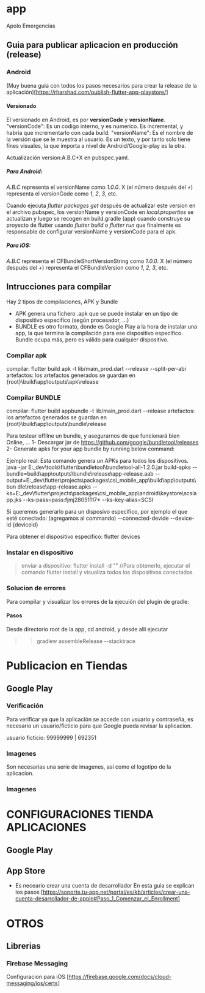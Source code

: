 # app

Apolo Emergencias

## Guia para publicar aplicacion en producción (release)

### Android
(Muy buena guia con todos los pasos necesarios para crear la release de la aplicación)[https://rharshad.com/publish-flutter-app-playstore/]
 
#### Versionado
El versionado en Android, es por **versionCode** y **versionName**.
"versionCode": Es un codigo interno, y es numerico. Es incremental, y habría que incrementarlo con cada build.
"versionName": Es el nombre de la versión que se le muestra al usuario. Es un texto, y por tanto solo tiene fines visuales, la que importa a nivel de Android/Google-play es la otra.

Actualización version:A.B.C+X en pubspec.yaml.

##### Para Android:
_A.B.C_ representa el versionName como _1.0.0_.
X (el número después del _+_) representa el versionCode como _1_, _2_, _3_, etc.

Cuando ejecuta _flutter packages get_ después de actualizar este version en el archivo pubspec, los versionName y versionCode en _local.properties_ se actualizan y luego se recogen en build.gradle (app) cuando construye su proyecto de flutter usando _flutter build_ o _flutter run_ que finalmente es responsable de configurar versionName y versionCode para el apk.

##### Para iOS:
_A.B.C_ representa el CFBundleShortVersionString como _1.0.0_.
X (el número después del _+_) representa el CFBundleVersion como _1_, _2_, _3_, etc.


## Intrucciones para compilar
Hay 2 tipos de compilaciones, APK y Bundle
- APK genera una fichero .apk que se puede instalar en un tipo de dispositivo especifico (según procesador, ...)
- BUNDLE es otro formato, donde es Google Play a la hora de instalar una app, la que termina la compilación para ese dispositivo específico.
Bundle ocupa más, pero es válido para cualquier dispositivo.

### Compilar apk

compilar:
 flutter build apk -t lib/main_prod.dart --release --split-per-abi
artefactos:
 los artefactos generados se guardan en {root}\build\app\outputs\apk\release

### Compilar BUNDLE

 compilar:
  flutter build appbundle -t lib/main_prod.dart --release
 artefactos:
   los artefactos generados se guardan en {root}\build\app\outputs\bundle\release

 Para testear offilne un bundle, y asegurarnos de que funcionará bien Online, ...
 1- Descargar jar de https://github.com/google/bundletool/releases
 2- Generate apks for your app bundle by running below command:

Ejemplo real:
Esta comando genera un APKs para todos los dispositivos.
java -jar E:\_dev\tools\flutter\bundletool\bundletool-all-1.2.0.jar build-apks --bundle=build\app\outputs\bundle\release\app-release.aab --output=E:\_dev\flutter\projects\packages\csi_mobile_app\build\app\outputs\bun
dle\release\app-release.apks --ks=E:\_dev\flutter\projects\packages\csi_mobile_app\android\keystore\scsiapp.jks  --ks-pass=pass:fjmj28051117* --ks-key-alias=SCSI

Si queremos generarlo para un disposivo especifico, por ejemplo el que esté conectado: (agregamos al commando)
--connected-devide --device-id {deviceid}

Para obtener el dispositivo especifico:
flutter devices





### Instalar en dispositivo
> enviar a dispositivo:
>    flutter install -d "<devideId>"  //Para obtenerlo, ejecutar el comando flutter install y visualiza todos los dispositivos conectados


### Solucion de errores

Para compilar y visualizar los errores de la ejecuión del plugin de gradle:

#### Pasos
Desde directorio root de la app, cd android, y desde alli ejecutar
>> gradlew assembleRelease --stacktrace



# Publicacion en Tiendas

## Google Play


### Verificación
Para verificar ya que la aplicación se accede con usuario y contraseña, es necesario un usuario/ficticio para que Google pueda revisar la aplicacion.

usuario ficticio:  99999999 | 692351

### Imagenes
Son necesarias una serie de imagenes, así como el logotipo de la aplicacion.

### Imagenes


# CONFIGURACIONES TIENDA APLICACIONES

## Google Play



## App Store

- Es neceario crear una cuenta de desarrollador
En esta guia se explican los pasos [https://soporte.tu-app.net/portal/es/kb/articles/crear-una-cuenta-desarrollador-de-apple#Paso_1_Comenzar_el_Enrollment]






# OTROS

## Librerias

### Firebase Messaging

Configuracion para iOS [https://firebase.google.com/docs/cloud-messaging/ios/certs]

